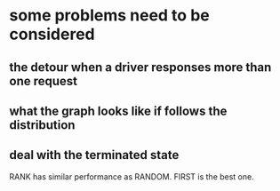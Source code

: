 # some problems need to be considered


## the detour when a driver responses more than one request

## what the graph looks like if follows the distribution

## deal with the terminated state

RANK has similar performance as RANDOM.
FIRST is the best one.
